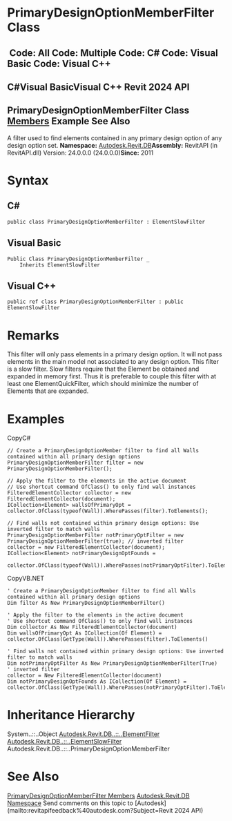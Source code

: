 # PrimaryDesignOptionMemberFilter Class

﻿
 Code: All Code: Multiple Code: C# Code: Visual Basic Code: Visual C++   
---  
C#Visual BasicVisual C++
Revit 2024 API  
---  
PrimaryDesignOptionMemberFilter Class  
[Members](a6d0d97c-33ad-2950-b9d5-c273ba9ca116.md "PrimaryDesignOptionMemberFilter Members") Example See Also  
---  
A filter used to find elements contained in any primary design option of any design option set. 
**Namespace:** [Autodesk.Revit.DB](87546ba7-461b-c646-cbb1-2cb8f5bff8b2.md "Autodesk.Revit.DB Namespace")**Assembly:** RevitAPI (in RevitAPI.dll) Version: 24.0.0.0 (24.0.0.0)**Since:** 2011 
# Syntax
C#  
---  
```text
public class PrimaryDesignOptionMemberFilter : ElementSlowFilter
```
  
Visual Basic  
---  
```text
Public Class PrimaryDesignOptionMemberFilter _
	Inherits ElementSlowFilter
```
  
Visual C++  
---  
```text
public ref class PrimaryDesignOptionMemberFilter : public ElementSlowFilter
```
  
# Remarks
This filter will only pass elements in a primary design option. It will not pass elements in the main model not associated to any design option. This filter is a slow filter. Slow filters require that the Element be obtained and expanded in memory first. Thus it is preferable to couple this filter with at least one ElementQuickFilter, which should minimize the number of Elements that are expanded. 
# Examples
CopyC#
```text
// Create a PrimaryDesignOptionMember filter to find all Walls contained within all primary design options
PrimaryDesignOptionMemberFilter filter = new PrimaryDesignOptionMemberFilter();

// Apply the filter to the elements in the active document
// Use shortcut command OfClass() to only find wall instances
FilteredElementCollector collector = new FilteredElementCollector(document);
ICollection<Element> wallsOfPrimaryOpt = collector.OfClass(typeof(Wall)).WherePasses(filter).ToElements();

// Find walls not contained within primary design options: Use inverted filter to match walls
PrimaryDesignOptionMemberFilter notPrimaryOptFilter = new PrimaryDesignOptionMemberFilter(true); // inverted filter
collector = new FilteredElementCollector(document);
ICollection<Element> notPrimaryDesignOptFounds =
    collector.OfClass(typeof(Wall)).WherePasses(notPrimaryOptFilter).ToElements();
```

CopyVB.NET
```text
' Create a PrimaryDesignOptionMember filter to find all Walls contained within all primary design options
Dim filter As New PrimaryDesignOptionMemberFilter()

' Apply the filter to the elements in the active document
' Use shortcut command OfClass() to only find wall instances
Dim collector As New FilteredElementCollector(document)
Dim wallsOfPrimaryOpt As ICollection(Of Element) = collector.OfClass(GetType(Wall)).WherePasses(filter).ToElements()

' Find walls not contained within primary design options: Use inverted filter to match walls
Dim notPrimaryOptFilter As New PrimaryDesignOptionMemberFilter(True)
' inverted filter
collector = New FilteredElementCollector(document)
Dim notPrimaryDesignOptFounds As ICollection(Of Element) = collector.OfClass(GetType(Wall)).WherePasses(notPrimaryOptFilter).ToElements()
```

# Inheritance Hierarchy
System..::..Object [Autodesk.Revit.DB..::..ElementFilter](b8b46cbf-9ecc-0745-ec53-c3c3b6510113.md "ElementFilter Class") [Autodesk.Revit.DB..::..ElementSlowFilter](e06b1e14-dd8d-8137-74ac-8ac4929eee85.md "ElementSlowFilter Class") Autodesk.Revit.DB..::..PrimaryDesignOptionMemberFilter
# See Also
[PrimaryDesignOptionMemberFilter Members](a6d0d97c-33ad-2950-b9d5-c273ba9ca116.md "PrimaryDesignOptionMemberFilter Members")
[Autodesk.Revit.DB Namespace](87546ba7-461b-c646-cbb1-2cb8f5bff8b2.md "Autodesk.Revit.DB Namespace")
Send comments on this topic to [Autodesk](mailto:revitapifeedback%40autodesk.com?Subject=Revit 2024 API)